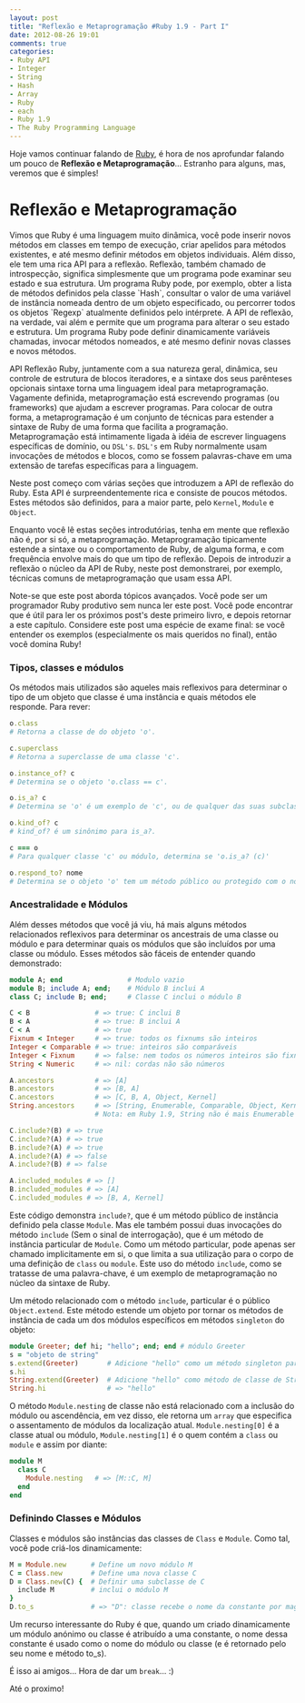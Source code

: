 ```yaml
---
layout: post
title: "Reflexão e Metaprogramação #Ruby 1.9 - Part I"
date: 2012-08-26 19:01
comments: true
categories: 
- Ruby API
- Integer
- String
- Hash
- Array
- Ruby
- each
- Ruby 1.9
- The Ruby Programming Language
---
```


<p>Hoje vamos continuar falando de <a href="http://www.ruby-doc.org/core-1.9.2/">Ruby</a>, é hora de nos aprofundar falando um pouco de <b>Reflexão e Metaprogramação</b>... Estranho para alguns, mas, veremos que é simples!</p>

<h1>Reflexão e Metaprogramação</h1>
<!-- more -->
Vimos que Ruby é uma linguagem muito dinâmica, você pode inserir novos métodos em classes em tempo de execução, criar apelidos
para métodos existentes, e até mesmo definir métodos em objetos individuais. Além disso, ele tem uma rica API para a reflexão.
Reflexão, também chamado de introspecção, significa simplesmente que um programa pode examinar seu estado e sua estrutura. Um
programa Ruby pode, por exemplo, obter a lista de métodos definidos pela classe `Hash`, consultar o valor de uma variável de
instância nomeada dentro de um objeto especificado, ou percorrer todos os objetos `Regexp` atualmente definidos pelo intérprete.
A API de reflexão, na verdade, vai além e permite que um programa para alterar o seu estado e estrutura. Um programa Ruby pode
definir dinamicamente variáveis chamadas, invocar métodos nomeados, e até mesmo definir novas classes e novos métodos.

API Reflexão Ruby, juntamente com a sua natureza geral, dinâmica, seu controle de estrutura de blocos iteradores, e a sintaxe 
dos seus parênteses opcionais sintaxe torna uma linguagem ideal para metaprogramação. Vagamente definida, metaprogramação está
escrevendo programas (ou frameworks) que ajudam a escrever programas. Para colocar de outra forma, a metaprogramação é um
conjunto de técnicas para estender a sintaxe de Ruby de uma forma que facilita a programação. Metaprogramação está intimamente
ligada à idéia de escrever linguagens específicas de domínio, ou `DSL's`. `DSL's` em Ruby normalmente usam invocações de métodos e
blocos, como se fossem palavras-chave em uma extensão de tarefas específicas para a linguagem.

Neste post começo com várias seções que introduzem a API de reflexão do Ruby. Esta API é surpreendentemente rica e consiste de
poucos métodos. Estes métodos são definidos, para a maior parte, pelo `Kernel`, `Module` e `Object`.

Enquanto você lê estas seções introdutórias, tenha em mente que reflexão não é, por si só, a metaprogramação. Metaprogramação
tipicamente estende a sintaxe ou o comportamento de Ruby, de alguma forma, e com frequência envolve mais do que um tipo de 
reflexão. Depois de introduzir a reflexão o núcleo da API de Ruby, neste post demonstrarei, por exemplo, técnicas comuns de
metaprogramação que usam essa API.

Note-se que este post aborda tópicos avançados. Você pode ser um programador Ruby produtivo sem nunca ler este post. Você pode
encontrar que é útil para ler os próximos post's deste primeiro livro, e depois retornar a este capítulo. Considere este
post uma espécie de exame final: se você entender os exemplos (especialmente os mais queridos no final), então você domina Ruby!

<!--more-->
<h3>Tipos, classes e módulos</h3>

Os métodos mais utilizados são aqueles mais reflexivos para determinar o tipo de um objeto que classe é uma instância e quais
métodos ele responde. Para rever:

``` ruby Metaprogramming
o.class
# Retorna a classe de do objeto 'o'.

c.superclass
# Retorna a superclasse de uma classe 'c'.

o.instance_of? c
# Determina se o objeto 'o.class == c'.

o.is_a? c
# Determina se 'o' é um exemplo de 'c', ou de qualquer das suas subclasses. Se 'c' for um módulo, este método testa se 'o.class' (ou qualquer um de seus ancestrais) inclui o módulo.

o.kind_of? c
# kind_of? é um sinônimo para is_a?.

c === o
# Para qualquer classe 'c' ou módulo, determina se 'o.is_a? (c)'

o.respond_to? nome
# Determina se o objeto 'o' tem um método público ou protegido com o nome especificado. Passar true como o segundo argumento para verificar métodos privados, também.
```

<h3>Ancestralidade e Módulos</h3>

Além desses métodos que você já viu, há mais alguns métodos relacionados reflexivos para determinar os ancestrais de uma 
classe ou módulo e para determinar quais os módulos que são incluídos por uma classe ou módulo. Esses métodos são fáceis de
entender quando demonstrado:

``` ruby Alguns demonstrações
module A; end                # Modulo vazio
module B; include A; end;    # Módulo B inclui A
class C; include B; end;     # Classe C inclui o módulo B

C < B                # => true: C inclui B
B < A                # => true: B inclui A
C < A                # => true
Fixnum < Integer     # => true: todos os fixnums são inteiros
Integer < Comparable # => true: inteiros são comparáveis
Integer < Fixnum     # => false: nem todos os números inteiros são fixnums
String < Numeric     # => nil: cordas não são números

A.ancestors          # => [A]
B.ancestors          # => [B, A]
C.ancestors          # => [C, B, A, Object, Kernel]
String.ancestors     # => [String, Enumerable, Comparable, Object, Kernel]
                     # Nota: em Ruby 1.9, String não é mais Enumerable

C.include?(B) # => true
C.include?(A) # => true
B.include?(A) # => true
A.include?(A) # => false
A.include?(B) # => false

A.included_modules # => []
B.included_modules # => [A]
C.included_modules # => [B, A, Kernel]
```

Este código demonstra `include?`, que é um método público de instância definido pela classe `Module`. Mas ele também possui duas
invocações do método `include` (Sem o sinal de interrogação), que é um método de instância particular de `Module`. Como um
método particular, pode apenas ser chamado implicitamente em si, o que limita a sua utilização para o corpo de uma definição de
`class` ou `module`. Este uso do método `include`, como se tratasse de uma palavra-chave, é um exemplo de metaprogramação no 
núcleo da sintaxe de Ruby.

Um método relacionado com o método `include`, particular é o público `Object.extend`. Este método estende um objeto por tornar
os métodos de instância de cada um dos módulos específicos em métodos `singleton` do objeto:

``` ruby Singleton
module Greeter; def hi; "hello"; end; end # módulo Greeter
s = "objeto de string"
s.extend(Greeter)       # Adicione "hello" como um método singleton para s
s.hi                    
String.extend(Greeter)  # Adicione "hello" como método de classe de String
String.hi 				# => "hello"
```

O método `Module.nesting` de classe não está relacionado com a inclusão do módulo ou ascendência, em vez disso, ele retorna um 
`array` que especifica o assentamento de módulos da localização atual. `Module.nesting[0]` é a classe atual ou módulo, `Module.nesting[1]` é o quem contém a `class` ou `module` e assim por diante:

```ruby Module e Class
module M
  class C
    Module.nesting   # => [M::C, M]
  end
end
```

<h3>Definindo Classes e Módulos</h3>

Classes e módulos são instâncias das classes de `Class` e `Module`. Como tal, você pode criá-los dinamicamente:

``` ruby Class e Module dinamicamente
M = Module.new      # Define um novo módulo M
C = Class.new       # Define uma nova classe C
D = Class.new(C) {  # Definir uma subclasse de C
  include M 		# inclui o módulo M
}
D.to_s 				# => "D": classe recebe o nome da constante por magia
```

Um recurso interessante do Ruby é que, quando um criado dinamicamente um módulo anónimo ou classe é atribuído a uma constante,
o nome dessa constante é usado como o nome do módulo ou classe (e é retornado pelo seu nome e método to_s).

É isso ai amigos...
Hora de dar um `break`... :)

Até o proximo!